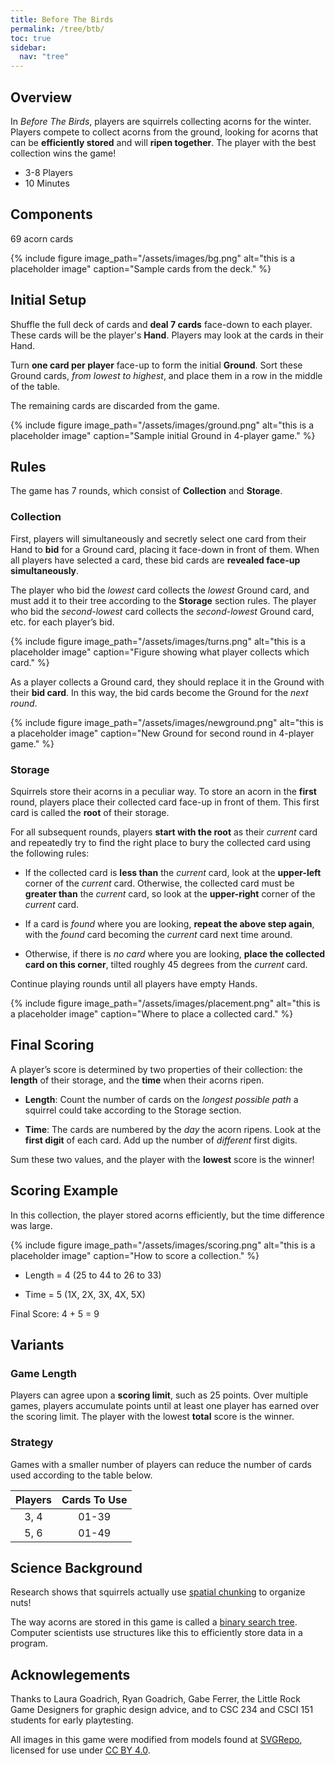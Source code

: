 ```yaml
---
title: Before The Birds
permalink: /tree/btb/
toc: true
sidebar:
  nav: "tree"
---
```


## Overview

In *Before The Birds*, players are squirrels collecting acorns for the winter. Players compete to collect acorns from the ground, looking for acorns that can be **efficiently stored** and will **ripen together**. The player with the best collection wins the game!

* 3-8 Players
* 10 Minutes

## Components

69 acorn cards

{% include figure image_path="/assets/images/bg.png" alt="this is a placeholder image" caption="Sample cards from the deck." %}

## Initial Setup

Shuffle the full deck of cards and **deal 7 cards** face-down to each player. These cards will be the player's **Hand**. Players may look at the cards in their Hand.

Turn **one card per player** face-up to
form the initial **Ground**. Sort these Ground cards, *from lowest to highest*, and place them in a row in the middle of the table.

The remaining cards are discarded from the game.

{% include figure image_path="/assets/images/ground.png" alt="this is a placeholder image" caption="Sample initial Ground in 4-player game." %}

## Rules

The game has 7 rounds, which consist of **Collection** and **Storage**.

### Collection

First, players will simultaneously and secretly select one card from their Hand to **bid** for a Ground card, placing it face-down in front of them.  When all players have selected a card, these bid cards are **revealed face-up simultaneously**.

The player who bid the *lowest* card collects the *lowest* Ground card, and must add it to their tree according to the **Storage** section rules. The player who bid the *second-lowest* card collects the *second-lowest* Ground card, etc. for each player’s bid.

{% include figure image_path="/assets/images/turns.png" alt="this is a placeholder image" caption="Figure showing what player collects which card." %}

As a player collects a Ground card, they should replace it in the Ground with their **bid card**. In this way, the bid cards become the Ground for the *next round*.

{% include figure image_path="/assets/images/newground.png" alt="this is a placeholder image" caption="New Ground for second round in 4-player game." %}

### Storage

Squirrels store their acorns in a peculiar way. To store an acorn in the **first** round, players place their collected card face-up in front of them.  This first card is called the **root** of their storage.

For all subsequent rounds, players **start with the root** as their *current* card and repeatedly try to find the right place to bury the collected card using the following rules:

* If the collected card is **less than** the *current* card, look at the **upper-left** corner of the *current* card. Otherwise, the collected card must be **greater than** the *current* card, so look at the **upper-right** corner of the *current* card.

* If a card is *found* where you are looking, **repeat the above step again**, with the *found* card becoming the *current* card next time around.

* Otherwise, if there is *no card* where you are looking, **place the collected card on this corner**, tilted roughly 45 degrees from the *current* card.  

Continue playing rounds until all players have empty Hands.

{% include figure image_path="/assets/images/placement.png" alt="this is a placeholder image" caption="Where to place a collected card." %}

## Final Scoring

A player’s score is determined by two properties of their collection: the **length** of their storage, and the **time** when their acorns ripen.

* **Length**: Count the number of cards on the *longest possible path* a squirrel could take according to the Storage section.

* **Time**: The cards are numbered by the *day* the acorn ripens. Look at the **first digit** of each card. Add up the
number of *different* first digits.

Sum these two values, and the player with the **lowest** score is the winner!

## Scoring Example

In this collection, the player
stored acorns efficiently,
but the time difference
was large.

{% include figure image_path="/assets/images/scoring.png" alt="this is a placeholder image" caption="How to score a collection." %}

* Length	=  4  (25 to 44 to 26 to 33)

* Time 	=  5  (1X, 2X, 3X, 4X, 5X)

Final Score: 4 + 5 = 9

## Variants

### Game Length

Players can agree upon a **scoring limit**, such as 25 points. Over multiple games, players accumulate points until at least one player has earned over the scoring limit. The player with the lowest **total** score is the winner.

### Strategy

Games with a smaller number of players can reduce the number of cards used according to the table below.

|Players|Cards To Use|
|:--:|:--:|
|3, 4|01-39|
|5, 6|01-49|

## Science Background

Research shows that squirrels actually use [spatial chunking](https://animals.howstuffworks.com/mammals/squirrels-really-organize-nuts.htm) to organize nuts!

The way acorns are stored in this game is called a [binary search tree](https://en.wikipedia.org/wiki/Binary_tree). Computer scientists use structures like this to efficiently store data in a program.

## Acknowlegements

Thanks to Laura Goadrich, Ryan Goadrich, Gabe Ferrer, the Little Rock Game Designers for graphic design advice, and to CSC 234 and CSCI 151 students for early playtesting.

All images in this game were modified from models found at
[SVGRepo](https://www.svgrepo.com/), licensed for use under
[CC BY 4.0](https://creativecommons.org/licenses/by/4.0/).
